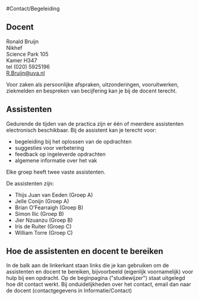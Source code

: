 #Contact/Begeleiding

## Docent
Ronald Bruijn   
Nikhef  
Science Park 105   
Kamer H347  
tel (020) 5925196   
<R.Bruijn@uva.nl>  

Voor zaken als persoonlijke afspraken, uitzonderingen, vooruitwerken, ziekmelden en bespreken van becijfering kan je bij de docent terecht. 

## Assistenten
Gedurende de tijden van de practica zijn er één of meerdere assistenten electronisch beschikbaar. Bij de 
assistent kan je terecht voor:

  * begeleiding bij het oplossen van de opdrachten
  * suggesties voor verbetering
  * feedback op ingeleverde opdrachten 
  * algemene informatie over het vak

Elke groep heeft twee vaste assistenten. 

De assistenten zijn: 

* Thijs Juan van Eeden (Groep A)
* Jelle Conijn (Groep A)
* Brían O'Fearraigh (Groep B)
* Simon Ilic (Groep B)
* Jier Nzuanzu (Groep B)
* Iris de Ruiter (Groep C)
* William Torre (Groep C)

## Hoe de assistenten en docent te bereiken

In de balk aan de linkerkant staan links die je kan gebruiken
om de assistenten en docent te bereiken, bijvoorbeeld (eigenlijk voornamelijk)
voor hulp bij een opdracht. Op de beginpagina ("studiewijzer") staat uitgelegd
hoe dit contact werkt. Bij onduidelijkheden over het contact, email dan naar de
docent (contactgegevens in Informatie/Contact)
